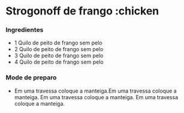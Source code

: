 # Strogonoff de frango :chicken

### Ingredientes
 - 1 Quilo de peito de frango sem pelo
 - 2 Quilo de peito de frango sem pelo
 - 3 Quilo de peito de frango sem pelo
 - 4 Quilo de peito de frango sem pelo

### Mode de preparo

 - Em uma travessa coloque a  manteiga.Em uma travessa coloque a  manteiga. Em uma travessa coloque a  manteiga. Em uma travessa coloque a  manteiga.
 

     





